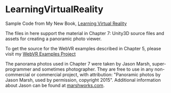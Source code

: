 # LearningVirtualReality
Sample Code from My New Book, [Learning Virtual Reality](http://www.amazon.com/Learning-Virtual-Reality-Experiences-Applications/dp/1491922834)

The files in here support the material in Chapter 7: Unity3D source files and assets for creating a panoramic photo viewer. 

To get the source for the WebVR examples described in Chapter 5, please visit my [WebVR Examples Project](https://github.com/tparisi/WebVR)

The panorama photos used in Chapter 7 were taken by Jason Marsh, super-programmer and sometimes photographer. They are free to use in any non-commercial or commercial project, with attribution: "Panoramic photos by Jason Marsh, used by permission, copyright 2015". Additional information about Jason can be found at [marshworks.com](http://marshworks.com).
